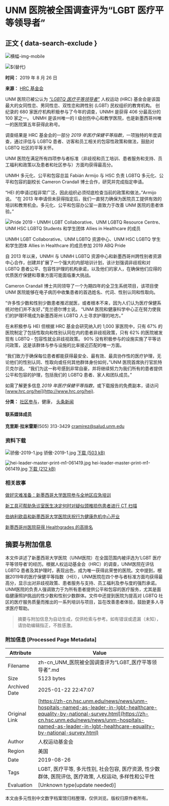 # UNM 医院被全国调查评为“LGBT 医疗平等领导者”

## 正文 { data-search-exclude }


![横幅-img-mobile](https://hsc.unm.edu/news/_files/unm-logo-print.svg)

![${替代}](https://hsc.unm.edu/news/news/images/hei-leader-master-print-m1-061419-thmb.jpg)

**时间：** 2019 年 8 月 26 日

**来源：** [HRC 基金会](https://www.hrc.org/hei)

UNM 医院已被公认为 [_“LGBTQ 医疗平等领导者”_](https://www.hrc.org/hei) 人权运动 (HRC) 基金会是该国最大的女同性恋、男同性恋、双性恋和跨性别 (LGBT) 民权组织的教育机构。 创纪录的 680 家医疗机构积极参与了今年的调查，UNMH 是获得 406 分最高分的 100 家之一。 UNMH 是该州唯一的 I 级创伤中心和教学医院，也是新墨西哥州唯一的医院第五年获得此称号。

调查结果是 HRC 基金会的一部分 _2019 年医疗保健平等指数_，一项独特的年度调查，通过评估与 LGBTQ 患者、访客和员工相关的包容性政策和做法，鼓励对 LGBTQ 社区的平等关怀。

UNM 医院在满足所有四项参与者标准（非歧视和员工培训、患者服务和支持、员工福利和政策以及患者和社区参与）方面均获得最高分。

UNMH 多元化、公平和包容总监 Fabián Armijo 与 HSC 负责 LGBTQ 多元化、公平和包容的副校长 Cameron Crandall 博士合作，研究并完成指定申请。

“HEI 的申请过程非常广泛，因此组织必须彻底检查当前的政策和做法，”Armijo 说。 “在 2013 年申请但未获得指定后，我们一直努力确保为医院员工提供有效的培训和教育机会。多元化、公平和包容办公室一直致力于改善 UNM 医院的患者体验。”

![Pride 2019 - UNMH LGBT Collaborative、UNM LGBTQ Resource Centre、UNM HSC LGBTQ Students 和学生团体 Allies in Healthcare 的成员](https://hsc.unm.edu/news/news/images/pride-2019-1-mid.jpg)

UNMH LGBT Collaborative、UNM LGBTQ 资源中心、UNM HSC LGBTQ 学生和学生团体 Allies in Healthcare 的成员参加 2019 ABQ Pride

自 2013 年以来，UNMH 与 UNMH LGBTQ 资源中心和新墨西哥州跨性别者资源中心合作，创建并扩展了一个强大的内部培训计划，该计划强调非歧视和对 LGBTQ 患者公平、包容性护理的机构承诺，以及他们的家人，在确保他们应得的优质医疗保健和尊重方面可能面临重大挑战。

Cameron Crandall 博士共同领导了一个为期四年的全卫生系统项目，该项目使 UNM 医院能够在电子病历中收集患者的首选姓名、代词、性别认同和性取向。

“许多性少数和性别少数患者推迟就医，或者根本不来，因为人们认为医疗保健系统对他们并不友好，”克兰德尔博士说。 “UNM 医院和健康科学中心正在努力使我们的护理环境成为新墨西哥州 LGBTQ 人士寻求护理的地方。”

在未积极参与 HEI 但根据 HRC 基金会研究纳入的 1,000 家医院中，只有 67% 的医院制定了包括性取向和性别认同在内的患者非歧视政策，只有 62% 的医院被发现有 LGBTQ - 包容性就业非歧视政策。 90% 没有积极参与的设施实施了平等访问政策，这是该群体与参与设施的比率接近匹配的唯一方面。

“我们致力于确保每位患者都能获得最安全、最有效、最具协作性的医疗护理，无论他们的性别认同、性取向或任何其他群体身份如何，”UNM 医院首席执行官凯特贝克尔说。 “我们为这一称号感到非常自豪，并将继续努力为我们所有的患者提供公平和包容的护理，包括我们的 LGBTQ 患者、家人和团队成员。”

如需了解更多信息 _2019 年医疗保健平等指数_，或下载报告的免费副本，请访问 [www.hrc.org/hei](http://www.hrc.org/hei).

**分类：** [社区参与](../community-engagement/index.html)，健康， [头条新闻](../top-stories/index.html)

#### 联系媒体成员

**克里斯·拉米雷斯**(505) 313-3429 [cramirez@salud.unm.edu](mailto:cramirez@salud.unm.edu)

### 资料下载

![骄傲-2019-1.jpg](https://hsc.unm.edu/news/news/images/pride-2019-1.jpg) 骄傲-2019-1.jpg [下载 (503 kB)](images/pride-2019-1.jpg)

![hei-leader-master-print-m1-061419.jpg](https://hsc.unm.edu/news/news/images/hei-leader-master-print-m1-061419.jpg) hei-leader-master-print-m1-061419.jpg [下载 (212 kB)](images/hei-leader-master-print-m1-061419.jpg)

### 相关故事

[做好灾难准备：新墨西哥大学医院参与全地区应急培训](../2024/06/hsc-newsroom-post-emergency-training.html)

[新工具可帮助急诊室医生决定何时对疑似颈椎损伤患者进行 CT 扫描](../2024/06/hsc-newsroom-post-ct-scans.html)

[伯纳利欧县和新墨西哥大学医院庆祝行为健康危机中心开业](../2024/06/hsc-newsroom-post-bhcc-opening.html)

[新墨西哥州医院获得 Healthgrades 的高排名](../2024/06/hsc-newsroom-post-healthgardes.html)
<!-- tcd_original_link https://zh-cn.hsc.unm.edu/news/news/unm-hospitals-named-as-leader-in-lgbt-healthcare-equality-by-national-survey.html -->


## 摘要与附加信息

<!-- tcd_abstract -->
本文件讲述了新墨西哥大学医院（UNM医院）在全国范围内被评选为‘LGBT 医疗平等领导者’的经历。根据人权运动基金会（HRC）的调查，UNM医院在评估 LGBTQ 患者及其护理时，表现出色，成为唯一获得此荣誉的医院。文中提到，根据2019年的医疗保健平等指数（HEI），UNM医院在四个参与者标准方面均获得最高分，显示出对非歧视政策、患者服务与支持、员工福利及参与度的强烈承诺。UNM医院的负责人强调致力于为所有患者提供公平和包容的医疗服务，尤其是面临健康照护挑战的性少数和性别少数群体。文件中还提到医院为提高对 LGBTQ 社区的医疗服务质量而推出的一系列培训与项目，旨在改善患者体验，鼓励更多人寻求医疗帮助。
<!-- tcd_abstract_end -->

> 摘要与附加信息为自动生成，仅供检索与参考。如有错误或遗漏（未知），请协助编辑指正，不胜感激。

### 附加信息 [Processed Page Metadata]

| Attribute       | Value                                  |
|-----------------|----------------------------------------|
| Filename        | zh-cn_UNM_医院被全国调查评为“LGBT_医疗平等领导者”.md                             |
| Size            | 5123 bytes                           |
| Archived Date   | 2025-01-22 22:47:07                             |
| Original Link   | [https://zh-cn.hsc.unm.edu/news/news/unm-hospitals-named-as-leader-in-lgbt-healthcare-equality-by-national-survey.html](https://zh-cn.hsc.unm.edu/news/news/unm-hospitals-named-as-leader-in-lgbt-healthcare-equality-by-national-survey.html)                       |
| Author          | 人权运动基金会                               |
| Region          | 美国                               |
| Date            | 2019-08-26                                 |
| Tags            | LGBT, 医疗平等, 多元性别, 社会包容, 医疗资源, 性少数群体, 医院评估, 医疗政策, 人权运动, 多样性和公平性                                 |
| Evaluation            | [Unknown type(update needed)]                                 |
<!-- tcd_table_end -->

本文由多元性别中文数字档案馆归档整理，仅供浏览。版权归原作者所有。
